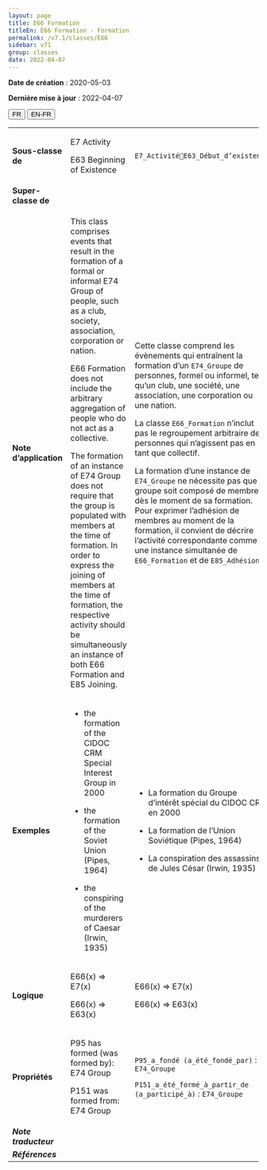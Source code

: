```yaml
---
layout: page
title: E66 Formation
titleEn: E66 Formation - Formation
permalink: /v7.1/classes/E66
sidebar: v71
group: classes
date: 2022-04-07
---
```


**Date de création** : 2020-05-03

**Dernière mise à jour** : 2022-04-07

<div class="lang-buttons">
  <button id="fr" class="activate">FR</button>
  <button id="en-fr">EN-FR</button>
</div>

<table>
				<tbody>
				<tr>
					<td><strong>Sous-classe de</strong></td>
					<td class="en"><p>E7 Activity </p>
							<p>E63 Beginning of Existence</p>
							</td>
						<td><p><code class="language-plaintext highlighter-rouge">E7_ActivitéE63_Début_d’existence</code></p>
							</td>
						</tr>
					<tr>
					<td><strong>Super-classe de</strong></td>
					<td class="en"><p></p>
							</td>
						<td><p></p>
							</td>
						</tr>
					<tr>
					<td><strong>Note d’application</strong></td>
					<td class="en"><p>This class comprises events that result in the formation of a formal or informal E74 Group of people, such as a club, society, association, corporation or nation. </p>
							<p>E66 Formation does not include the arbitrary aggregation of people who do not act as a collective.</p>
							<p>The formation of an instance of E74 Group does not require that the group is populated with members at the time of formation. In order to express the joining of members at the time of formation, the respective activity should be simultaneously an instance of both E66 Formation and E85 Joining.</p>
							</td>
						<td><p>Cette classe comprend les évènements qui entraînent la formation d’un <code class="language-plaintext highlighter-rouge">E74_Groupe</code> de personnes, formel ou informel, tel qu’un club, une société, une association, une corporation ou une nation.</p>
							<p></p>
							<p>La classe <code class="language-plaintext highlighter-rouge">E66_Formation</code> n’inclut pas le regroupement arbitraire de personnes qui n’agissent pas en tant que collectif.</p>
							<p></p>
							<p>La formation d’une instance de <code class="language-plaintext highlighter-rouge">E74_Groupe</code> ne nécessite pas que le groupe soit composé de membres dès le moment de sa formation. Pour exprimer l’adhésion de membres au moment de la formation, il convient de décrire l’activité correspondante comme une instance simultanée de <code class="language-plaintext highlighter-rouge">E66_Formation</code> et de <code class="language-plaintext highlighter-rouge">E85_Adhésion</code>.</p>
							</td>
						</tr>
					<tr>
					<td><strong>Exemples</strong></td>
					<td class="en"><ul><li><p>the formation of the CIDOC CRM Special Interest Group in 2000</p>
							</li>
									<li><p>the formation of the Soviet Union (Pipes, 1964)</p>
							</li>
										<li><p>the conspiring of the murderers of Caesar (Irwin, 1935)</p>
							</li></ul>
										</td>
						<td><ul><li><p>La formation du Groupe d’intérêt spécial du CIDOC CRM en 2000</p>
							</li>
									<li><p>La formation de l’Union Soviétique (Pipes, 1964)</p>
							</li>
										<li><p>La conspiration des assassins de Jules César (Irwin, 1935)</p>
							</li></ul>
										</td>
						</tr>
					<tr>
					<td><strong>Logique</strong></td>
					<td class="en"><p>E66(x) ⇒ E7(x)</p>
							<p>E66(x) ⇒ E63(x) </p>
							</td>
						<td><p>E66(x) ⇒ E7(x)</p>
							<p>E66(x) ⇒ E63(x) </p>
							</td>
						</tr>
					<tr>
					<td><strong>Propriétés</strong></td>
					<td class="en"><p>P95 has formed (was formed by): E74 Group</p>
							<p>P151 was formed from: E74 Group</p>
							</td>
						<td><p><code class="language-plaintext highlighter-rouge">P95_a_fondé (a_été_fondé_par)</code> : <code class="language-plaintext highlighter-rouge">E74_Groupe</code> </p>
							<p><code class="language-plaintext highlighter-rouge">P151_a_été_formé_à_partir_de (a_participé_à)</code> :  <code class="language-plaintext highlighter-rouge">E74_Groupe</code></p>
							</td>
						</tr>
					<tr>
					<td><strong><em>Note traducteur</em></strong></td>
					<td colspan="2"><p></p>
							</td>
						</tr>
					<tr>
					<td><strong><em>Références</em></strong></td>
					<td colspan="2"><p><em></em></p>
							</td>
						</tr>
					</tbody>
				</table>
				